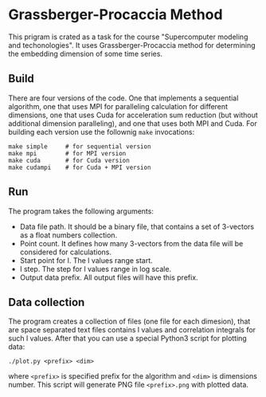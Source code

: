 # Grassberger-Procaccia Method

This prigram is crated as a task for the course "Supercomputer modeling and techonologies". It uses Grassberger-Procaccia method for determining the embedding dimension of some time series.

## Build

There are four versions of the code. One that implements a sequential algorithm, one that uses MPI for paralleling calculation for different dimensions, one that uses Cuda for acceleration sum reduction (but without additional dimension paralleling), and one that uses both MPI and Cuda. For building each version use the follownig `make` invocations:

```
make simple     # for sequential version
make mpi        # for MPI version
make cuda       # for Cuda version
make cudampi    # for Cuda + MPI version
```

## Run

The program takes the following arguments:

- Data file path. It should be a binary file, that contains a set of 3-vectors as a float numbers collection.
- Point count. It defines how many 3-vectors from the data file will be considered for calculations.
- Start point for l. The l values range start.
- l step. The step for l values range in log scale.
- Output data prefix. All output files will have this prefix.

## Data collection

The program creates a collection of files (one file for each dimesion), that are space separated text files contains l values and correlation integrals for such l values. After that you can use a special Python3 script for plotting data:

```
./plot.py <prefix> <dim>
```
where `<prefix>` is specified prefix for the algorithm and `<dim>` is dimensions number. This script will generate PNG file `<prefix>.png` with plotted data.
